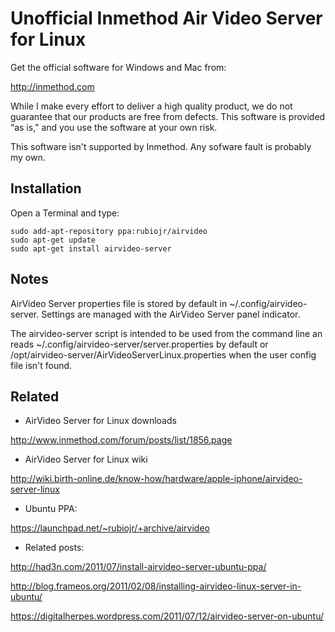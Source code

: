 # Unofficial Inmethod Air Video Server for Linux

Get the official software for Windows and Mac from:

http://inmethod.com

While I make every effort to deliver a high quality product, we do not guarantee that our products are free from defects. This software is provided “as is," and you use the software at your own risk.

This software isn't supported by Inmethod. Any sofware fault is probably my own.

## Installation

Open a Terminal and type:

    sudo add-apt-repository ppa:rubiojr/airvideo
    sudo apt-get update
    sudo apt-get install airvideo-server

## Notes

AirVideo Server properties file is stored by default in ~/.config/airvideo-server. Settings are managed with the AirVideo Server panel indicator.

The airvideo-server script is intended to be used from the command line an reads ~/.config/airvideo-server/server.properties by default or /opt/airvideo-server/AirVideoServerLinux.properties when the user config file isn't found.

## Related

* AirVideo Server for Linux downloads

http://www.inmethod.com/forum/posts/list/1856.page

* AirVideo Server for Linux wiki

http://wiki.birth-online.de/know-how/hardware/apple-iphone/airvideo-server-linux

* Ubuntu PPA:

https://launchpad.net/~rubiojr/+archive/airvideo

* Related posts:

http://had3n.com/2011/07/install-airvideo-server-ubuntu-ppa/

http://blog.frameos.org/2011/02/08/installing-airvideo-linux-server-in-ubuntu/

https://digitalherpes.wordpress.com/2011/07/12/airvideo-server-on-ubuntu/


